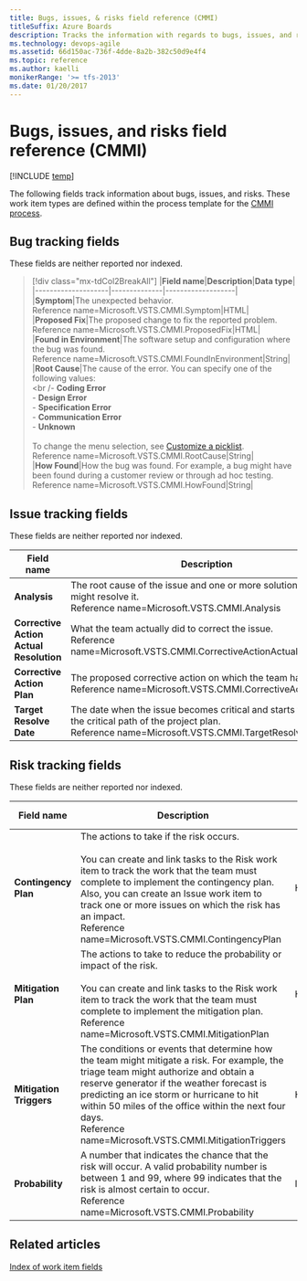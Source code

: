 ```yaml
---
title: Bugs, issues, & risks field reference (CMMI)
titleSuffix: Azure Boards
description: Tracks the information with regards to bugs, issues, and risks - Team Foundation Server  
ms.technology: devops-agile
ms.assetid: 66d150ac-736f-4dde-8a2b-382c50d9e4f4
ms.topic: reference
ms.author: kaelli
monikerRange: '>= tfs-2013'
ms.date: 01/20/2017
---
```


# Bugs, issues, and risks field reference (CMMI)

[!INCLUDE [temp](../../../includes/version-vsts-tfs-all-versions.md)]

The following fields track information about bugs, issues, and risks. These work item types are defined within the process template for the [CMMI process](../cmmi-process.md).

## <a name="bugs"></a> Bug tracking fields

These fields are neither reported nor indexed.

> [!div class="mx-tdCol2BreakAll"]
> |**Field name**|**Description**|**Data type**|  
> |--------------------|--------------|-------------------|  
> |**Symptom**|The unexpected behavior.<br/>Reference name=Microsoft.VSTS.CMMI.Symptom|HTML|  
> |**Proposed Fix**|The proposed change to fix the reported problem.<br/>Reference name=Microsoft.VSTS.CMMI.ProposedFix|HTML|  
> |**Found in Environment**|The software setup and configuration where the bug was found.<br/>Reference name=Microsoft.VSTS.CMMI.FoundInEnvironment|String|  
> |**Root Cause**|The cause of the error. You can specify one of the following values:<br /><br /- **Coding Error**<br/>- **Design Error**<br/>- **Specification Error**<br/>- **Communication Error**<br/>- **Unknown**<br/><br/>To change the menu selection, see [Customize a picklist](../../../../reference/add-modify-field.md).<br/>Reference name=Microsoft.VSTS.CMMI.RootCause|String|  
> |**How Found**|How the bug was found. For example, a bug might have been found during a customer review or through ad hoc testing.<br/>Reference name=Microsoft.VSTS.CMMI.HowFound|String|

## <a name="issues"></a> Issue tracking fields

These fields are neither reported nor indexed.

| **Field name**                          | **Description**                                                                                                                                               | **Data type** |
| --------------------------------------- | ------------------------------------------------------------------------------------------------------------------------------------------------------------- | ------------- |
| **Analysis**                            | The root cause of the issue and one or more solutions that might resolve it.<br/>Reference name=Microsoft.VSTS.CMMI.Analysis                                  | HTML          |
| **Corrective Action Actual Resolution** | What the team actually did to correct the issue.<br/>Reference name=Microsoft.VSTS.CMMI.CorrectiveActionActualResolution                                      | HTML          |
| **Corrective Action Plan**              | The proposed corrective action on which the team has agreed.<br/>Reference name=Microsoft.VSTS.CMMI.CorrectiveActionPlan                                      | HTML          |
| **Target Resolve Date**                 | The date when the issue becomes critical and starts to affect the critical path of the project plan.<br/>Reference name=Microsoft.VSTS.CMMI.TargetResolveDate | DateTime      |

## <a name="risks"></a> Risk tracking fields

These fields are neither reported nor indexed.

| **Field name**          | **Description**                                                                                                                                                                                                                                                                                                                                      | **Data type** |
| ----------------------- | ---------------------------------------------------------------------------------------------------------------------------------------------------------------------------------------------------------------------------------------------------------------------------------------------------------------------------------------------------- | ------------- |
| **Contingency Plan**    | The actions to take if the risk occurs.<br /><br /> You can create and link tasks to the Risk work item to track the work that the team must complete to implement the contingency plan. Also, you can create an Issue work item to track one or more issues on which the risk has an impact.<br/>Reference name=Microsoft.VSTS.CMMI.ContingencyPlan | HTML          |
| **Mitigation Plan**     | The actions to take to reduce the probability or impact of the risk.<br /><br /> You can create and link tasks to the Risk work item to track the work that the team must complete to implement the mitigation plan.<br/>Reference name=Microsoft.VSTS.CMMI.MitigationPlan                                                                           | HTML          |
| **Mitigation Triggers** | The conditions or events that determine how the team might mitigate a risk. For example, the triage team might authorize and obtain a reserve generator if the weather forecast is predicting an ice storm or hurricane to hit within 50 miles of the office within the next four days.<br/>Reference name=Microsoft.VSTS.CMMI.MitigationTriggers    | HTML          |
| **Probability**         | A number that indicates the chance that the risk will occur. A valid probability number is between 1 and 99, where 99 indicates that the risk is almost certain to occur.<br/>Reference name=Microsoft.VSTS.CMMI.Probability                                                                                                                         | Integer       |

## Related articles

[Index of work item fields](../work-item-field.md)
